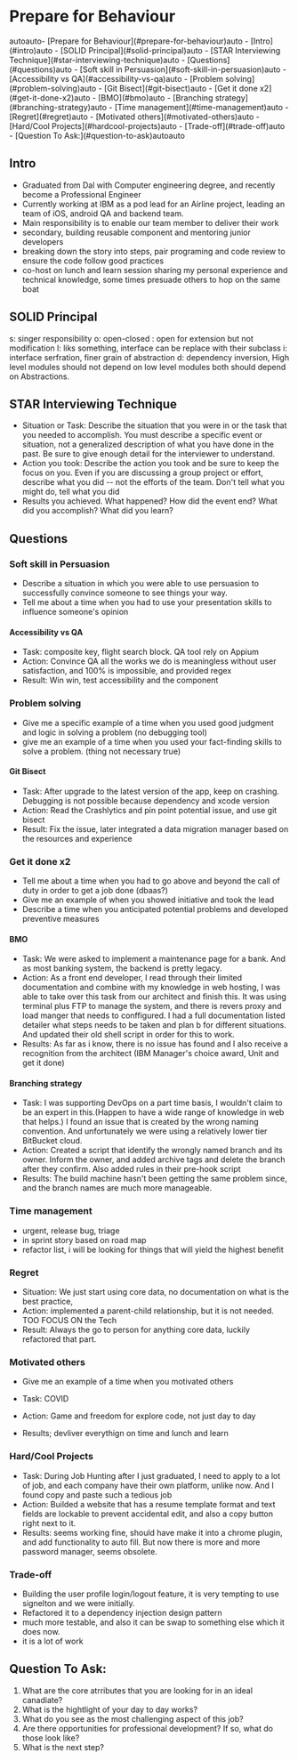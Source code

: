 # Prepare for Behaviour

<!-- TOC -->autoauto- [Prepare for Behaviour](#prepare-for-behaviour)auto    - [Intro](#intro)auto    - [SOLID Principal](#solid-principal)auto    - [STAR Interviewing Technique](#star-interviewing-technique)auto    - [Questions](#questions)auto        - [Soft skill in Persuasion](#soft-skill-in-persuasion)auto            - [Accessibility vs QA](#accessibility-vs-qa)auto        - [Problem solving](#problem-solving)auto            - [Git Bisect](#git-bisect)auto        - [Get it done x2](#get-it-done-x2)auto            - [BMO](#bmo)auto            - [Branching strategy](#branching-strategy)auto        - [Time management](#time-management)auto        - [Regret](#regret)auto        - [Motivated others](#motivated-others)auto        - [Hard/Cool Projects](#hardcool-projects)auto        - [Trade-off](#trade-off)auto    - [Question To Ask:](#question-to-ask)autoauto<!-- /TOC -->

## Intro

- Graduated from Dal with Computer engineering degree, and recently become a Professional Engineer
- Currently working at IBM as a pod lead for an Airline project, leading an team of iOS, android QA and backend team.
- Main responsibility is to enable our team member to deliver their work
- secondary, building reusable component and mentoring junior developers
- breaking down the story into steps, pair programing and code review to ensure the code follow good practices 
- co-host on lunch and learn session sharing my personal experience and technical knowledge, some times presuade others to hop on the same boat

## SOLID Principal

s: singer responsibility
o: open-closed : open for extension but not modification
l: liks something, interface can be replace with their subclass
i: interface serfration,  finer grain of abstraction
d: dependency inversion, High level modules should not depend on low level modules both should depend on Abstractions.

## STAR Interviewing Technique

- Situation or Task: Describe the situation that you were in or the task that you needed to accomplish. You must describe a specific event or situation, not a generalized description of what you have done in the past. Be sure to give enough detail for the interviewer to understand.
- Action you took: Describe the action you took and be sure to keep the focus on you. Even if you are discussing a group project or effort, describe what you did -- not the efforts of the team. Don't tell what you might do, tell what you did
- Results you achieved. What happened? How did the event end? What did you accomplish? What did you learn? 

## Questions

### Soft skill in Persuasion

- Describe a situation in which you were able to use persuasion to successfully convince someone to see things your way.
- Tell me about a time when you had to use your presentation skills to influence someone's opinion

#### Accessibility vs QA

- Task: composite key, flight search block. QA tool rely on Appium
- Action: Convince QA all the works we do is meaningless without user satisfaction, and 100% is impossible, and provided regex
- Result: Win win, test accessibility and the component

### Problem solving

- Give me a specific example of a time when you used good judgment and logic in solving a problem (no debugging tool)
- give me an example of a time when you used your fact-finding skills to solve a problem. (thing not necessary true)

#### Git Bisect

- Task: After upgrade to the latest version of the app, keep on crashing. Debugging is not possible because dependency and xcode version
- Action: Read the Crashlytics and pin point potential issue, and use git bisect
- Result: Fix the issue, later integrated a data migration manager based on the resources and experience

### Get it done x2

- Tell me about a time when you had to go above and beyond the call of duty in order to get a job done (dbaas?)
- Give me an example of when you showed initiative and took the lead
- Describe a time when you anticipated potential problems and developed preventive measures

#### BMO

- Task: We were asked to implement a maintenance page for a bank. And as most banking system, the backend is pretty legacy. 
- Action: As a front end developer, I read through their limited documentation and combine with my knowledge in web hosting, I was able to take over this task from our architect and finish this. It was using terminal plus FTP to manage the system, and there is revers proxy and load manger that needs to conffigured. I had a full documentation listed detailer what steps needs to be taken and plan b for different situations. And updated their old shell script in order for this to work. 
- Results: As far as i know, there is no issue has found and I also receive a recognition from the architect (IBM Manager's choice award, Unit and get it done)

#### Branching strategy

- Task: I was supporting DevOps on a part time basis, I wouldn't claim to be an expert in this.(Happen to have a wide range of knowledge in web that helps.) I found an issue that is created by the wrong naming convention. And unfortunately we were using a relatively lower tier BitBucket cloud.
- Action: Created a script that identify the wrongly named branch and its owner. Inform the owner, and added archive tags and delete the branch after they confirm. Also added rules in their pre-hook script
- Results: The build machine hasn't been getting the same problem since, and the branch names are much more manageable.

### Time management

- urgent, release bug, triage
- in sprint story based on road map
- refactor list, i will be looking for things that will yield the highest benefit

### Regret

- Situation: We just start using core data, no documentation on what is the best practice,
- Action: implemented a parent-child relationship, but it is not needed. TOO FOCUS ON the Tech
- Result: Always the go to person for anything core data, luckily refactored that part.

### Motivated others

- Give me an example of a time when you motivated others

- Task: COVID
- Action: Game and freedom for explore code, not just day to day
- Results; devliver everythign on time and lunch and learn

### Hard/Cool Projects

- Task: During Job Hunting after I just graduated, I need to apply to a lot of job, and each company have their own platform, unlike now. And I found copy and paste such a tedious job
- Action: Builded a website that has a resume template format and text fields are lockable to prevent accidental edit, and also a copy button right next to it.
- Results: seems working fine, should have make it into a chrome plugin, and add functionality to auto fill. But now there is more and more password manager, seems obsolete.

### Trade-off

- Building the user profile login/logout feature, it is very tempting to use signelton and we were initially.
- Refactored it to a dependency injection design pattern
- much more testable, and also it can be swap to something else which it does now.
- it is a lot of work 

## Question To Ask:

1. What are the core atrributes that you are looking for in an ideal canadiate?
2. What is the hightlight of your day to day works?
3. What do you see as the most challenging aspect of this job?
4. Are there opportunities for professional development?  If so, what do those look like?
5. What is the next step?
